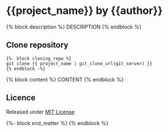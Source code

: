 # {{project_name}} by {{author}}
{% block description %}
DESCRIPTION
{% endblock %}
## Clone repository

```
{%- block cloning_repo %}
git clone {{ project_name | git_clone_url(git_server) }}
{% endblock -%}
```
{% block content %}
CONTENT
{% endblock %}
## Licence

Released under [MIT License][licence]

[licence]: LICENSE
{%- block end_matter %}
{% endblock %}
